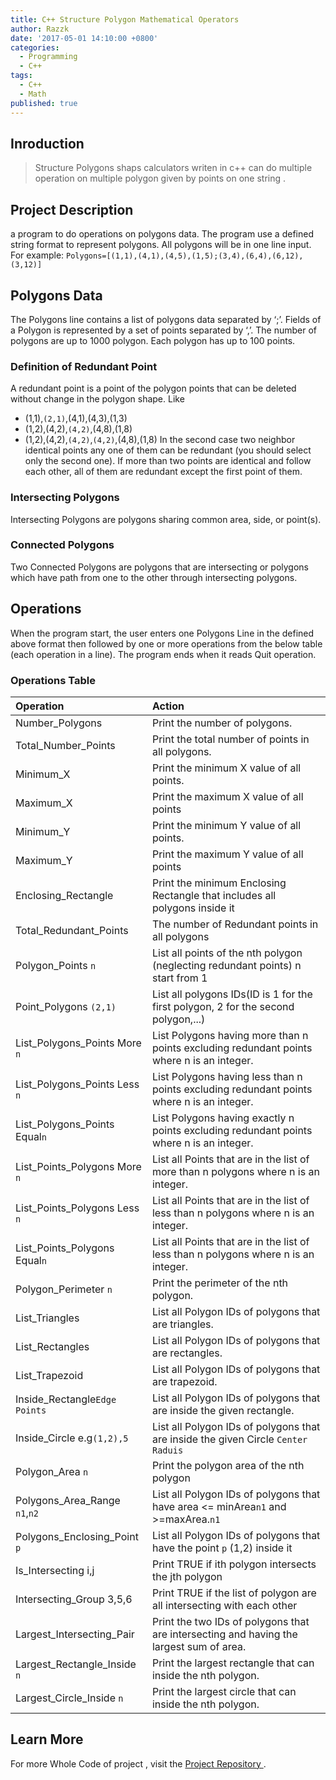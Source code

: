 ```yaml
---
title: C++ Structure Polygon Mathematical Operators
author: Razzk
date: '2017-05-01 14:10:00 +0800'
categories:
  - Programming 
  - C++
tags:
  - C++
  - Math
published: true
---
```


## Inroduction

> Structure Polygons shaps calculators writen in c++ can do multiple operation on multiple polygon given by points on one string . 

## Project Description

a program to do operations on polygons data. The program use a defined string format to represent polygons. All polygons will be in one line input. For example:
`Polygons=[(1,1),(4,1),(4,5),(1,5);(3,4),(6,4),(6,12),(3,12)]`

## Polygons Data

The Polygons line contains a list of polygons data separated by ‘;’. Fields of a Polygon is represented by a set of points separated by ‘,’. The number of polygons are up to 1000 polygon. Each polygon has up to 100 points.
 
### Definition of Redundant Point

A redundant point is a point of the polygon points that can be deleted without change in the polygon shape. Like 
- (1,1),`(2,1)`,(4,1),(4,3),(1,3)
- (1,2),(4,2),`(4,2)`,(4,8),(1,8)
- (1,2),(4,2),`(4,2)`,`(4,2)`,(4,8),(1,8)
In the second case two neighbor identical points any one of them can be redundant (you should select only the second one). If more than two points are identical and follow each other, all of them are redundant except the first point of them.

### Intersecting Polygons

Intersecting Polygons are polygons sharing common area, side, or point(s).

### Connected Polygons

Two Connected Polygons are polygons that are intersecting or polygons which have path from one to the other through intersecting polygons.

## Operations

When the program start, the user enters one Polygons Line in the defined above format then followed by one or more operations from the below table (each operation in a line). The program ends when it reads Quit operation.

### Operations Table 

|           Operation          |                                      Action                                                |
|:-----------------------------|:-------------------------------------------------------------------------------------------|
| Number_Polygons              | Print the number of polygons.                                                              |
| Total_Number_Points          | Print the total number of points in all polygons.                                          |
| Minimum_X                    | Print the minimum X value of all points.                                                   |
| Maximum_X                    | Print the maximum X value of all points                                                    |
| Minimum_Y                    | Print the minimum Y value of all points.                                                   |
| Maximum_Y                    | Print the maximum Y value of all points                                                    |
| Enclosing_Rectangle          | Print the minimum Enclosing Rectangle that includes all polygons inside it                 |
| Total_Redundant_Points       | The number of Redundant points in all polygons                                             |
| Polygon_Points `n`           | List all points of the nth polygon (neglecting redundant points) n start from 1            |
| Point_Polygons `(2,1)`       | List all polygons IDs(ID is 1 for the first polygon, 2 for the second polygon,...)         |
| List_Polygons_Points More `n`| List Polygons having more than n points excluding redundant points where n is an integer.  |
| List_Polygons_Points Less `n`| List Polygons having less than n points excluding redundant points where n is an integer.  |
| List_Polygons_Points Equal`n`| List Polygons having exactly n points excluding redundant points where n is an integer.    |
| List_Points_Polygons More `n`| List all Points that are in the list of more than n polygons where n is an integer.        |
| List_Points_Polygons Less `n`| List all Points that are in the list of less than n polygons where n is an integer.        |
| List_Points_Polygons Equal`n`| List all Points that are in the list of less than n polygons where n is an integer.        |
| Polygon_Perimeter `n`        | Print the perimeter of the nth polygon.                                                    |
| List_Triangles               | List all Polygon IDs of polygons that are triangles.                                       |
| List_Rectangles              | List all Polygon IDs of polygons that are rectangles.                                      |
| List_Trapezoid               | List all Polygon IDs of polygons that are trapezoid.                                       |
| Inside_Rectangle`Edge Points`| List all Polygon IDs of polygons that are inside the given rectangle.                      | 
| Inside_Circle  e.g`(1,2),5`  | List all Polygon IDs of polygons that are inside the given Circle `Center` `Raduis`        |
| Polygon_Area `n`             | Print the polygon area of the nth polygon                                                  |
| Polygons_Area_Range `n1`,`n2`| List all Polygon IDs of polygons that have area <= minArea`n1` and >=maxArea.`n1`          |  
| Polygons_Enclosing_Point `p` | List all Polygon IDs of polygons that have the point `p` (1,2) inside it                   |  
| Is_Intersecting i,j          | Print TRUE if ith polygon intersects the jth polygon                                       |
| Intersecting_Group 3,5,6     | Print TRUE if the list of polygon are all intersecting with each other                     |
| Largest_Intersecting_Pair    | Print the two IDs of polygons that are intersecting and having the largest sum of area.    |
| Largest_Rectangle_Inside `n` | Print the largest rectangle that can inside the nth polygon.                               |
| Largest_Circle_Inside `n`    | Print the largest circle that can inside the nth polygon.                                  |




## Learn More

For more Whole Code of project , visit the [Project Repository ](https://github.com/MohamedRazzk/structure_polygon_mathematical_operators/).
